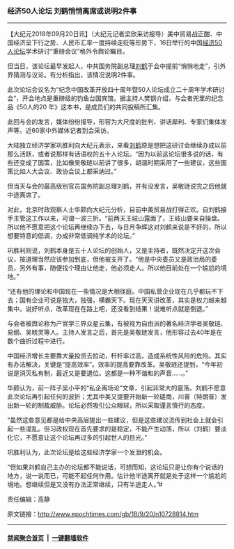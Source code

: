 ### 经济50人论坛 刘鹤悄悄离席或说明2件事
------------------------

<p>【大纪元2018年09月20日讯】（大纪元记者梁欣采访报导）美中贸易战正酣、中国经济呈下行之势、人民币汇率一度持续走贬等形势下，16日举行的中国<a href="http://www.epochtimes.com/gb/tag/%E7%BB%8F%E6%B5%8E50%E4%BA%BA%E8%AE%BA%E5%9D%9B.html">经济50人论坛</a>学术研讨“重磅会议”格外令舆论瞩目。</p>
<p>但当日，该论坛最早发起人，中共国务院副总理<a href="http://www.epochtimes.com/gb/tag/%E5%88%98%E9%B9%A4.html">刘鹤</a>于会中提前“悄悄地走”，引外界猜测与议论。有分析指出，该情况说明2件事。</p>
<p>此次论坛会议名为“纪念中国改革开放四十周年暨50人论坛成立二十周年学术研讨会”，开会地点是重磅级的钓鱼台国宾馆。据主持人樊钢介绍，与会者兜里的纪念品《50人的20 年》这本书，是成员们的共同投稿所汇集。</p>
<p>此回与会的发言，媒体纷纷报导，形容为大尺度的批判、讲话犀利、专家们集体发声等。近60家中外媒体记者到会采访。</p>
<p>大陆独立经济学家巩胜利向大纪元表示，来看<a href="http://www.epochtimes.com/gb/tag/%E5%88%98%E9%B9%A4.html">刘鹤</a>原是想把这研讨会继续办成以前那么活跃，或者说那样有话语权的五十人论坛。“因为以前这论坛很多说的话，有些还变成了国策，比如像吴敬琏以前讲了很多，胡温时期采用了一些建议，这些国策比如人大会议、政协会议上都采纳过。”</p>
<p>但当天与会的最高级别官员国务院副总理刘鹤，并有没发言，吴敬琏说完之后他就中途离席了。</p>
<p>对此，北京时政观察人士华颇向大纪元分析，目前中美贸易战打得正欢。自刘鹤接手主管这工作以来，可谓一波三折。“前两天王岐山露面了，王岐山要亲自操盘。所以他不愿意把这个论坛再继续办下去，与日月争辉这对刘鹤来说是不好的，所以想要特意的低调，办成非常低调纯学术的论坛。”</p>
<p>巩胜利则说，刘鹤本身是五十人论坛的创始人，又是主持者，既然决定开这次会议，按道理当然应该参加到底，但他被支开了。“他是中央委员又是政治局的委员，另外有事，随便找个理由让他走，他必须走人。所以他目前处在一个尴尬的境地。”</p>
<p>“还有他的理论和中国现在一些情况是大相径庭。中国私营企业现在几乎都玩不下去；国有企业可说是独大，独强，横霸天下。现在天天讲改革，其实是权力越来越集中。说好听点，改革现在在路上吧，还没看到结果！说难听点就是倒退。”</p>
<p>与会者被舆论称为产官学三界众星云集，有被视为自由派的著名经济学者吴敬琏、易纲、吴晓灵等人。主持人发言之后，首先是吴敬琏发言，他形容过去40年是在数个曲折过程中进行。</p>
<p>中国经济增长主要靠大量投资去拉动，杆杆率过高，造成系统性风险的危险。其实有办法解决，关键是“提高效率”。效率的提高要靠改革。吴敬琏还提到，“今年初说是消灭私有制，最近又是要退位。这都是一种不谐和的声音……。”</p>
<p>华颇认为，前一阵子吴小平的“私企离场论”文章，引起非常大的震荡。刘鹤不愿意此次论坛再引起任何的波折；尤其中美又提要开始新一轮磋商，川普（特朗普）发出新一轮的制裁威胁。论坛必然吸引公众眼球，所以采取谨言慎行的态度。</p>
<p>“虽然这些意见都是给中央高层提出一些建议，但是这些建议流传到社会上就会引起一些混乱。但习政权现在首先要求的是稳定，不能产生动荡，所以（刘鹤）要淡化它，不愿意让这个论坛再过多的引起世人的目光。”</p>
<p>巩胜利认为，此次论坛是给这些经济学家一个发泄的机会。</p>
<p>“但如果刘鹤自己主办的论坛都不能说话，可想而知，这论坛只是让你有个说话的地方，说一说而已，可能不起任何作用。估计他半途离开就是处于这样一个尴尬的境地。想继续但是又没有办法正常继续，只有半途走人。”#</p>
<p>责任编辑：高静</p>

原文链接：http://www.epochtimes.com/gb/18/9/20/n10728814.htm


------------------------
#### [禁闻聚合首页](https://github.com/gfw-breaker/banned-news/blob/master/README.md) &nbsp;|&nbsp;  [一键翻墙软件](https://github.com/gfw-breaker/nogfw/blob/master/README.md)